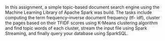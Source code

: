 In this assignment, a simple topic-based document search engine using the Machine Learning Library of Apache Spark was build. The tasks include computing the term frequency–inverse document frequency (tf- idf), cluster the pages based on their TFIDF scores using K-Means clustering algorithm and find topic words of each cluster, stream the input file using Spark Streaming, and finally query your database using SparkSQL.
